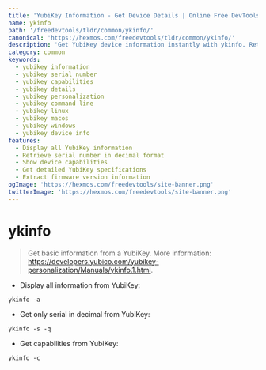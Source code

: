 ```yaml
---
title: 'YubiKey Information - Get Device Details | Online Free DevTools by Hexmos'
name: ykinfo
path: '/freedevtools/tldr/common/ykinfo/'
canonical: 'https://hexmos.com/freedevtools/tldr/common/ykinfo/'
description: 'Get YubiKey device information instantly with ykinfo. Retrieve serial numbers and capabilities. Free online tool, no registration required.'
category: common
keywords:
  - yubikey information
  - yubikey serial number
  - yubikey capabilities
  - yubikey details
  - yubikey personalization
  - yubikey command line
  - yubikey linux
  - yubikey macos
  - yubikey windows
  - yubikey device info
features:
  - Display all YubiKey information
  - Retrieve serial number in decimal format
  - Show device capabilities
  - Get detailed YubiKey specifications
  - Extract firmware version information
ogImage: 'https://hexmos.com/freedevtools/site-banner.png'
twitterImage: 'https://hexmos.com/freedevtools/site-banner.png'
---
```


# ykinfo

> Get basic information from a YubiKey.
> More information: <https://developers.yubico.com/yubikey-personalization/Manuals/ykinfo.1.html>.

- Display all information from YubiKey:

`ykinfo -a`

- Get only serial in decimal from YubiKey:

`ykinfo -s -q`

- Get capabilities from YubiKey:

`ykinfo -c`
